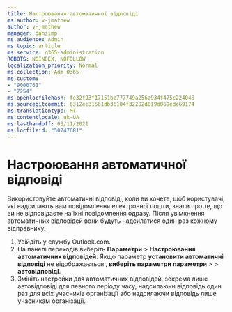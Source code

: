 ```yaml
---
title: Настроювання автоматичної відповіді
ms.author: v-jmathew
author: v-jmathew
manager: dansimp
ms.audience: Admin
ms.topic: article
ms.service: o365-administration
ROBOTS: NOINDEX, NOFOLLOW
localization_priority: Normal
ms.collection: Adm_O365
ms.custom:
- "9000761"
- "7254"
ms.openlocfilehash: fe32f93f17151be777749a256a934f475c224048
ms.sourcegitcommit: 6312ee31561db36104f32282d019d069ede69174
ms.translationtype: MT
ms.contentlocale: uk-UA
ms.lasthandoff: 03/11/2021
ms.locfileid: "50747681"
---
```

# <a name="set-up-an-automatic-reply"></a>Настроювання автоматичної відповіді

Використовуйте автоматичні відповіді, коли ви хочете, щоб користувачі, які надсилають вам повідомлення електронної пошти, знали про те, що ви не відповідаєте на їхні повідомлення одразу. Після увімкнення автоматичних відповідей вони будуть надсилатися один раз кожному відправнику.

1. Увійдіть у службу Outlook.com.
2. На панелі переходів виберіть **Параметри**  >  **Настроювання автоматичних відповідей**. Якщо параметр **установити автоматичні відповіді** не відображається **, виберіть параметри параметри**  >    >  **автовідповіді**.
3. Змініть настройки для автоматичних відповідей, зокрема лише автовідповіді для певного періоду часу, надсилаючи відповідь один раз для всіх учасників організації або надсилаючи відповідь лише учасникам організації.
